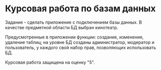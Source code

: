 # Курсовая работа по базам данных

Задание - сделать приложение с подключением базы данных. В качестве предметной области БД выбран кинотеатр. 

Предусмотренные в приложении функции: создание, изменение, удаление таблиц; на уровне БД созданы администратор, модератор и пользователь, у каждого свой набор прав, позволяющих использовать БД. 

Курсовая работа защищена на оценку "5".
